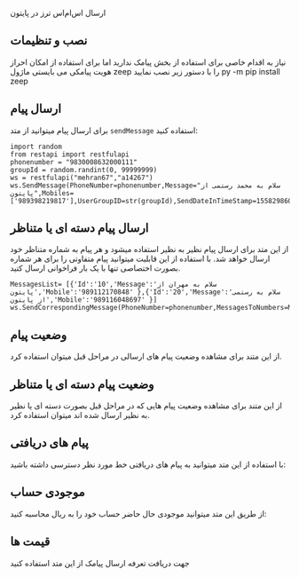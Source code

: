 ارسال اس‌ام‌اس ترز
در پایتون
## نصب و تنظیمات
نیاز به اقدام خاصی برای استفاده از بخش پیامک ندارید 
اما برای استفاده از امکان احراز هویت پیامکی می بایستی ماژول 
zeep را با دستور زیر نصب نمایید 
py -m pip install zeep

## ارسال پیام
برای ارسال پیام میتوانید از متد `sendMessage` استفاده کنید:
```
import random
from restapi import restfulapi 
phonenumber = "9830008632000111"
groupId = random.randint(0, 99999999)
ws = restfulapi("mehran67","a14267")
ws.SendMessage(PhoneNumber=phonenumber,Message="سلام به محمد رستمی از پایتون",Mobiles=['989398219817'],UserGroupID=str(groupId),SendDateInTimeStamp=1558298601)
```
## ارسال پیام دسته ای یا متناظر
از این متد برای ارسال پیام نظیر به نظیر استفاده میشود و هر پیام به شماره متناظر خود ارسال خواهد شد. با استفاده از این قابلیت میتوانید پیام متفاوتی را برای هر شماره بصورت اختصاصی تنها با یک بار فراخوانی ارسال کتید.
```
MessagesList= [{'Id':'10','Message':'سلام به مهران از پایتون','Mobile':'989112170848' },{'Id':'20','Message':'سلام به رستمی از پایتون','Mobile':'989116048697' }]
ws.SendCorrespondingMessage(PhoneNumber=phonenumber,MessagesToNumbers=MessagesList,UserGroupID=str(groupId))
```

## وضعیت پیام
از این متند برای مشاهده وضعیت پیام های ارسالی در مراحل قبل میتوان استفاده کرد.

## وضعیت پیام دسته ای یا متناظر
از این متند برای مشاهده وضعیت پیام هایی که در مراحل قبل بصورت دسته ای یا نظیر به نظیر ارسال شده اند میتوان استفاده کرد.

## پیام های دریافتی
با استفاده از این متد میتوانید به پیام های دریافتی خط مورد نظر دسترسی داشته باشید:

## موجودی حساب
از طریق این متد میتوانید موجودی حال حاضر حساب خود را به ریال محاسبه کنید:

## قیمت ها
جهت دریافت تعرفه ارسال پیامک از این متد استفاده کنید
